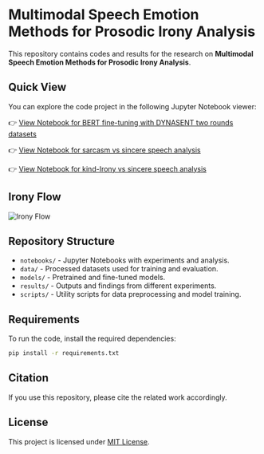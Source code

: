 # Multimodal Speech Emotion Methods for Prosodic Irony Analysis

This repository contains codes and results for the research on **Multimodal Speech Emotion Methods for Prosodic Irony Analysis**.

## Quick View

You can explore the code project in the following Jupyter Notebook viewer:

👉 [View Notebook for BERT fine-tuning with DYNASENT two rounds datasets](https://nbviewer.org/github/jfforero/Prosodic_Irony/blob/main/CODE_3BERT_2DYNAROUNDS_IEMOCAP.ipynb)

👉 [View Notebook for sarcasm vs sincere speech analysis](https://nbviewer.org/github/jfforero/Prosodic_Irony/blob/main/CODE_3BERT_2DYNAROUNDS_IEMOCAP.ipynb)

👉 [View Notebook for kind-Irony vs sincere speech analysis](https://nbviewer.org/github/jfforero/Prosodic_Irony/blob/main/CODE_3BERT_2DYNAROUNDS_IEMOCAP.ipynb)

## Irony Flow

![Irony Flow](https://github.com/user-attachments/assets/7f5f60df-4778-4d8c-89fe-409757d71d03)

## Repository Structure

- `notebooks/` - Jupyter Notebooks with experiments and analysis.
- `data/` - Processed datasets used for training and evaluation.
- `models/` - Pretrained and fine-tuned models.
- `results/` - Outputs and findings from different experiments.
- `scripts/` - Utility scripts for data preprocessing and model training.

## Requirements

To run the code, install the required dependencies:

```bash
pip install -r requirements.txt
```

## Citation

If you use this repository, please cite the related work accordingly.

## License

This project is licensed under [MIT License](LICENSE).
